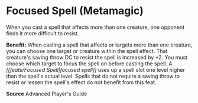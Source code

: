 ﻿---
cssclass: [feats]

---
# Focused Spell (Metamagic)

When you cast a spell that affects more than one creature, one opponent finds it more difficult to resist.

**Benefit:** When casting a spell that affects or targets more than one creature, you can choose one target or creature within the spell effect. That creature's saving throw DC to resist the spell is increased by +2. You must choose which target to focus the spell on before casting the spell. A _[[feats/Focused Spell|focused spell]]_ uses up a spell slot one level higher than the spell's actual level. Spells that do not require a saving throw to resist or lessen the spell's effect do not benefit from this feat.

**Source** Advanced Player's Guide